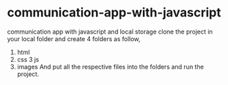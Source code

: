 # communication-app-with-javascript
communication app with javascript and local storage
clone the project in your local folder and create 4 folders as follow,
1. html
2. css
3 js
4. images
And put all the respective files into the folders and run the project.
